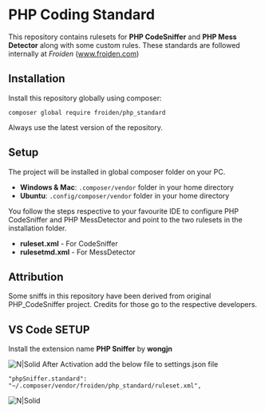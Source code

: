 # PHP Coding Standard
This repository contains rulesets for **PHP CodeSniffer** and **PHP Mess Detector** along with some custom rules. These standards are followed internally at *Froiden* (www.froiden.com)

## Installation
Install this repository globally using composer:

	composer global require froiden/php_standard

Always use the latest version of the repository.

## Setup
The project will be installed in global composer folder on your PC. 
* **Windows & Mac**: `.composer/vendor` folder in your home directory
* **Ubuntu**: `.config/composer/vendor` folder in your home directory

You follow the steps respective to your favourite IDE to configure PHP CodeSniffer and PHP MessDetector and point to the two rulesets in the installation folder.
* **ruleset.xml** - For CodeSniffer
* **rulesetmd.xml** - For MessDetector

## Attribution
Some sniffs in this repository have been derived from original PHP_CodeSniffer project. Credits for those go to the respective developers.

## VS Code SETUP
Install the extension name **PHP Sniffer** by **wongjn**

![N|Solid](https://public.froid.works/php-snif.png)
After Activation add the below file to settings.json file

	"phpSniffer.standard": "~/.composer/vendor/froiden/php_standard/ruleset.xml",


  ![N|Solid](https://public.froid.works/vs-settings-1.png) 
